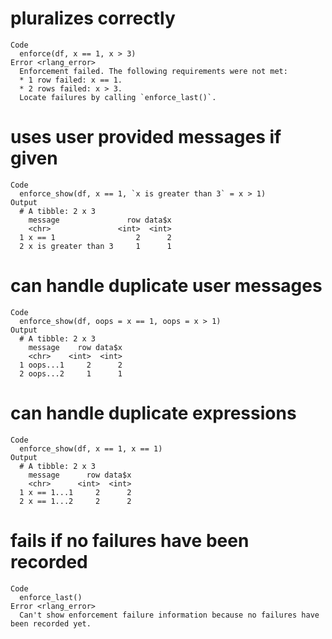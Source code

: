 # pluralizes correctly

    Code
      enforce(df, x == 1, x > 3)
    Error <rlang_error>
      Enforcement failed. The following requirements were not met:
      * 1 row failed: x == 1.
      * 2 rows failed: x > 3.
      Locate failures by calling `enforce_last()`.

# uses user provided messages if given

    Code
      enforce_show(df, x == 1, `x is greater than 3` = x > 1)
    Output
      # A tibble: 2 x 3
        message               row data$x
        <chr>               <int>  <int>
      1 x == 1                  2      2
      2 x is greater than 3     1      1

# can handle duplicate user messages

    Code
      enforce_show(df, oops = x == 1, oops = x > 1)
    Output
      # A tibble: 2 x 3
        message    row data$x
        <chr>    <int>  <int>
      1 oops...1     2      2
      2 oops...2     1      1

# can handle duplicate expressions

    Code
      enforce_show(df, x == 1, x == 1)
    Output
      # A tibble: 2 x 3
        message      row data$x
        <chr>      <int>  <int>
      1 x == 1...1     2      2
      2 x == 1...2     2      2

# fails if no failures have been recorded

    Code
      enforce_last()
    Error <rlang_error>
      Can't show enforcement failure information because no failures have been recorded yet.

